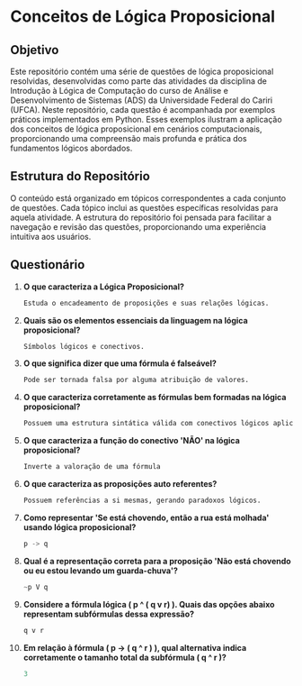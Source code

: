 # Conceitos de Lógica Proposicional

## Objetivo

Este repositório contém uma série de questões de lógica proposicional resolvidas, desenvolvidas como parte das atividades da disciplina de Introdução à Lógica de Computação do curso de Análise e Desenvolvimento de Sistemas (ADS) da Universidade Federal do Cariri (UFCA). Neste repositório, cada questão é acompanhada por exemplos práticos implementados em Python. Esses exemplos ilustram a aplicação dos conceitos de lógica proposicional em cenários computacionais, proporcionando uma compreensão mais profunda e prática dos fundamentos lógicos abordados.
## Estrutura do Repositório

O conteúdo está organizado em tópicos correspondentes a cada conjunto de questões. Cada tópico inclui as questões específicas resolvidas para aquela atividade. A estrutura do repositório foi pensada para facilitar a navegação e revisão das questões, proporcionando uma experiência intuitiva aos usuários.

## Questionário

1. **O que caracteriza a Lógica Proposicional?**

   ```python
   Estuda o encadeamento de proposições e suas relações lógicas.

2. **Quais são os elementos essenciais da linguagem na lógica proposicional?**

   ```python
   Símbolos lógicos e conectivos.
   
3. **O que significa dizer que uma fórmula é falseável?**

   ```python
   Pode ser tornada falsa por alguma atribuição de valores.


4. **O que caracteriza corretamente as fórmulas bem formadas na lógica proposicional?**

   ```python
   Possuem uma estrutura sintática válida com conectivos lógicos aplicados corretamente


5. **O que caracteriza a função do conectivo 'NÃO' na lógica proposicional?**

   ```python
   Inverte a valoração de uma fórmula


6. **O que caracteriza as proposições auto referentes?**

   ```python
   Possuem referências a si mesmas, gerando paradoxos lógicos.


7. **Como representar 'Se está chovendo, então a rua está molhada' usando lógica proposicional?**

   ```python
   p -> q


8. **Qual é a representação correta para a proposição 'Não está chovendo ou eu estou levando um guarda-chuva'?**

   ```python
   ~p V q


9. **Considere a fórmula lógica ( p ^ ( q v r) ). Quais das opções abaixo representam subfórmulas dessa expressão?**

   ```python
   q v r


10. **Em relação à fórmula ( p -> ( q ^ r ) ), qual alternativa indica corretamente o tamanho total da subfórmula ( q ^ r )?**

      ```python
    3
